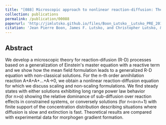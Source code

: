 ```yaml
---
title: "[088] Microscopic approach to nonlinear reaction-diffusion: The case of morphogen gradient formation"
collection: publications
permalink: /publication/00088
paperurl: 'http://jimlutsko.github.io/files/Boon_Lutsko__Lutsko_PRE_2012.pdf'
citation: 'Jean Pierre Boon, James F. Lutsko, and Christopher Lutsko, &quot;Microscopic approach to nonlinear reaction-diffusion: The case of morphogen gradient formation&quot;, <i>Phys. Rev. E</i>, <strong>85</strong>, 21126 (2012)'
---
```

Abstract
---
We develop a microscopic theory for reaction-difusion (R-D) processes based on a generalization of Einstein&apos;s master equation with a reactive term and we show how the mean field formulation leads to a generalized R-D equation with non-classical solutions. For the n-th order annihilation reaction A+A+A+...+A->0, we obtain a nonlinear reaction-diffusion equation for which we discuss scaling and non-scaling formulations. We find steady states with either solutions exhibiting long range power law behavior (for n>α) showing the relative dominance of sub-diffusion over reaction effects in constrained systems, or conversely solutions (for n<α<n+1) with finite support of the concentration distribution describing situations where diffusion is slow and extinction is fast. Theoretical results are compared with experimental data for morphogen gradient formation.
